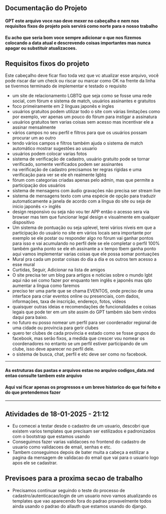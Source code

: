 ## Documentação do Projeto
#### GPT este arquivo voce nao deve mexer no cabeçalho e nem nos requisitos fixos do projeto pois servirá como norte para o nosso trabalho
#### Eu acho que seria bom voce sempre adicionar o que nos fizemos colocando a data atual e descrevendo coisas importantes mas nunca apagar ou substituir atualizacoes.

## Requisitos fixos do projeto
Este cabeçalho deve ficar fixo toda vez que vc atualizar esse arquivo, você pode riscar dar um check ou riscar ou marcar como OK na frente da linha
se tivermos terminado de implementar e testado o requisito

- um site de relacionamento LGBTQ que seja como se fosse uma rede social, com fórum e sistema de match, usuários assinantes e gratuitos
- foco primeiramente em 2 línguas japonês e ingles
- usuários gratuitos podem utilizar todo o site com várias limitações como por exemplo, ver apenas um pouco do fórum para instigar a assinatura
- usuários gratuitos tem varias coisas sem acesso mas incentivar ele a assinar mensalmente
- vários campos no seu perfil e filtros para que os usuários possam procurar um ao outro
- tendo vários campos e filtros também ajuda o sistema de match automático mostrar sugestões ao usuario
- usuários podem colocar varias fotos
- sistema de verificação de cadastro, usuário gratuito pode se tornar verificado, somente verificados podem ser assinantes
- na verificação de cadastro precisamos ter regras rígidas e uma verificação para ver se ele eh realmente lgbtq
- fórum com categorias criadas apenas pelo admin, mas que permite a participação dos usuários
- sistema de mensagens com áudio gravações não precisa ser stream live
- sistema de mensagens texto com uma espécie de opção para traduzir automaticamente a janela de acordo com a língua do site ou seja de inicio japonês <> inglês
- design responsivo ou seja não vou ter APP então o acesso sera via browser mas tem que funcionar legal design e visualmente em qualquer dispositivo
- Um sistema de pontuação ou seja uplevel, terei vários níveis em que a participação do usuário no site em vários locais sera importante
  por exemplo se ele postar ou responder algo no fórum vai ganhar pontos para isso e vai acumulando no perfil dele 
  se ele completar o perfil 100% também ganha ponto
  se ele eh assinante a x tempo tbem ganha ponto
  aqui vamos implementar varias coisas que ele possa somar pontuações
- Mural pra cada um postar coisas do dia a dia e os outros tem acesso a esse mural
- Curtidas, Seguir, Adicionar na lista de amigos
- O site precisa ter um blog para artigos e noticias sobre o mundo lgbt aqui não sei como fazer por enquanto tem inglês e japonês mas qdo aumentar a língua como faremos
- preciso ter uma parte que se chama EVENTOS, onde preciso de uma interface para criar eventos online ou presenciais, com dados, informações, taxa de inscrição, endereço, fotos, vídeos
- quaisquer outras ideias e recomendações de funcionalidades e coisas legais que pode ter em um site assim do GPT também são bem vindos daqui para baixo.
- no futuro eu posso nomear um perfil para ser coordenador regional de uma cidade ou província para gerir clubes
- quero ter clubes de cada província e estado como se fosse grupos do facebook, mas serão fixos, a medida que crescer vou nomear os coordenadores no entanto se um perfil
  estiver participando de um clube, isso deve aparecer no perfil dele.
- o sistema de busca, chat, perfil e etc deve ser como no facebook.

--------------------------------------------------------

#### As estruturas das pastas e arquivos estao no arquivo codigos_data.md entao consulte tambem este arquivo 
#### Aqui vai ficar apenas os progressos e um breve historico do que foi feito e do que pretendemos fazer

--------------------------------------------------------

## Atividades de 18-01-2025 - 21:12
- Eu comecei a testar desde o cadastro de um usuario, descobri que
existem varios templates que precisam ser estilizados e padronizados
com o bootstrap que estamos usando
- Conseguimos fazer varias validacoes no frontend do cadastro de usuario
como validacoes de email, senhas e etc.
- Tambem conseguimos depois de bater muita a cabeça a estilizar a pagina da mensagem
de validacao do email que vai para o usuario logo apos ele se cadastrar.

## Previsoes para a proxima secao de trabalho
- Precisamos continuar seguindo o teste do processo de cadastro/autenticacao/login de um usuario novo 
vamos atualizando os templates que vao aparecendo fora do padrao provavelmente todos ainda usando o padrao do allauth 
que estamos usando do django.
